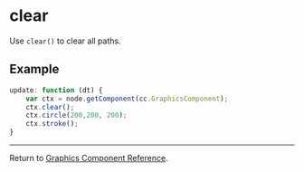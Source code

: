 # clear

Use `clear()` to clear all paths.

## Example

```javascript
update: function (dt) {
    var ctx = node.getComponent(cc.GraphicsComponent);
    ctx.clear();
    ctx.circle(200,200, 200);
    ctx.stroke();
}

```

<hr>

Return to [Graphics Component Reference](../graphics.md).

